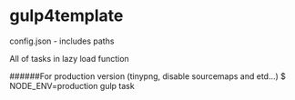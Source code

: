 # gulp4template
config.json - includes paths

All of tasks in lazy load function

######For production version (tinypng, disable sourcemaps and etd...)
$ NODE_ENV=production gulp task

